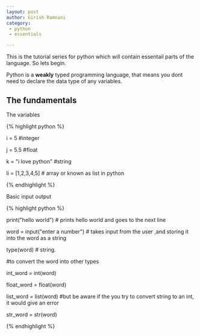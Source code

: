 ```yaml
---
layout: post
author: Girish Ramnani
category:
 - python
 - essentials

---
```


This is the tutorial series for python which will contain essentail parts of the language.
So lets begin.

Python is a **weakly** typed programming language, that means you dont need to declare the data type of any variables.

## The fundamentals

The variables 

{% highlight python %}

i = 5  #integer

j = 5.5 #float

k = "i love python" #string

li = [1,2,3,4,5] # array or known as list in python

{% endhighlight %}

Basic input output

{% highlight python %}

print("hello world") # prints hello world and goes to the next line

word = input("enter a number") # takes input from the user ,and storing it into the word as a string

type(word)  # string. 

#to convert the word into other types

int_word = int(word)

float_word = float(word)

list_word = list(word)  #but be aware if the you try to convert string to an int, it would give an error

str_word = str(word)
 
 {% endhighlight %}


